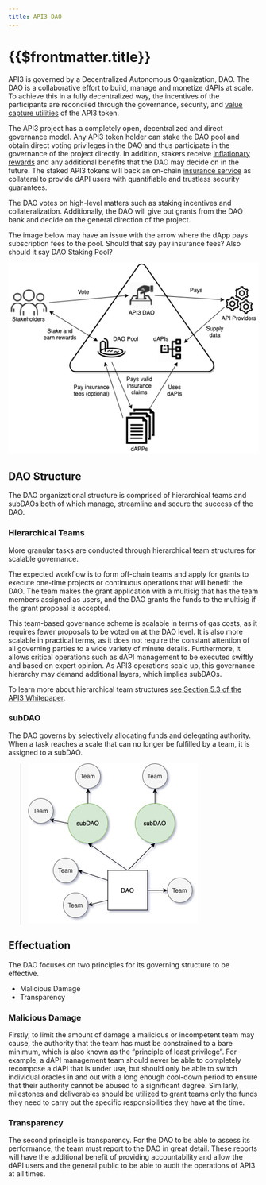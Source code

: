 ```yaml
---
title: API3 DAO
---
```


# {{$frontmatter.title}}

<TocHeader />
<TOC class="table-of-contents" :include-level="[2,3]" />

API3 is governed by a Decentralized Autonomous Organization, DAO. The DAO is a collaborative effort to build, manage and monetize dAPIs at scale. To achieve this in a fully decentralized way, the incentives of the participants are reconciled through the governance, security, and [value capture utilities](dao-pool.md#token-utilities) of the API3 token.

The API3 project has a completely open, decentralized and direct governance model. Any API3 token holder can stake the DAO pool and obtain direct voting privileges in the DAO and thus participate in the governance of the project directly. In addition, stakers receive [inflationary rewards](dao-pool.html#inflationary-rewards) and any additional benefits that the DAO may decide on in the future. The staked API3 tokens will back an on-chain [insurance service](dao-pool.html#insurance-service) as collateral to provide dAPI users with quantifiable and trustless security guarantees.

The DAO votes on high-level matters such as staking incentives and collateralization. Additionally, the DAO will give out grants from the DAO bank and decide on the general direction of the project.

<Todo>

The image below may have an issue with the arrow where the dApp pays subscription fees to the pool. Should that say pay insurance fees? Also should it say DAO Staking Pool?

</Todo>

![dao](../assets/images/dao.png)

## DAO Structure

The DAO organizational structure is comprised of  hierarchical teams and subDAOs both of which manage, streamline and secure the success of the DAO.

### Hierarchical Teams

More granular tasks are conducted through hierarchical team structures for scalable governance.

The expected workflow is to form off-chain teams and apply for grants to execute one-time projects or continuous operations that will benefit the DAO. The team makes the grant application with a multisig that has the team members assigned as users, and the DAO grants the funds to the multisig if the grant proposal is accepted.

This team-based governance scheme is scalable in terms of gas costs, as it requires fewer proposals to be voted on at the DAO level. It is also more scalable in practical terms, as it does not require the constant attention of all governing parties to a wide variety of minute details. Furthermore, it allows critical operations such as dAPI management to be executed swiftly and based on expert opinion. As API3 operations scale up, this governance hierarchy may demand additional layers, which implies subDAOs.

To learn more about hierarchical team structures <a href="/api3-whitepaper-v1.0.1.pdf#AI3%20DAO" target="api3-docs">see Section 5.3 of the API3 Whitepaper</a>.

### subDAO

The DAO governs by selectively allocating funds and delegating authority. When a task reaches a scale that can no longer be fulfilled by a team, it is assigned to a subDAO.

> ![dao-subdao-teams](../assets/images/dao-subdao-teams.png)

## Effectuation

The DAO focuses on two principles for its governing structure to be effective.

- Malicious Damage
- Transparency

### Malicious Damage

Firstly, to limit the amount of damage a malicious or incompetent team may cause, the authority that the team has must be constrained to a bare minimum, which is also known as the “principle of least privilege”. For example, a dAPI management team should never be able to completely recompose a dAPI that is under use, but should only be able to switch individual oracles in and out with a long enough cool-down period to ensure that their authority cannot be abused to a significant degree. Similarly, milestones and deliverables should be utilized to grant teams only the funds they need to carry out the specific responsibilities they have at the time. 

### Transparency

The second principle is transparency. For the DAO to be able to assess its performance, the team must report to the DAO in great detail. These reports will have the additional benefit of providing accountability and allow the dAPI users and the general public to be able to audit the operations of API3 at all times.
